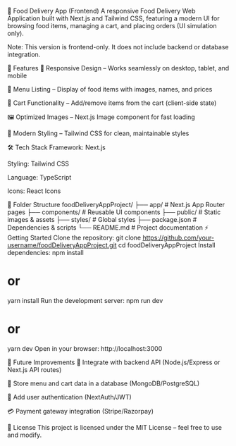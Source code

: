 🍔 Food Delivery App (Frontend)
A responsive Food Delivery Web Application built with Next.js and Tailwind CSS, featuring a modern UI for browsing food items, managing a cart, and placing orders (UI simulation only).

Note: This version is frontend-only. It does not include backend or database integration.

🚀 Features
📱 Responsive Design – Works seamlessly on desktop, tablet, and mobile

🍕 Menu Listing – Display of food items with images, names, and prices

🛒 Cart Functionality – Add/remove items from the cart (client-side state)

🖼️ Optimized Images – Next.js Image component for fast loading

🎨 Modern Styling – Tailwind CSS for clean, maintainable styles

🛠 Tech Stack
Framework: Next.js

Styling: Tailwind CSS

Language: TypeScript

Icons: React Icons

📂 Folder Structure
foodDeliveryAppProject/
├── app/               # Next.js App Router pages
├── components/        # Reusable UI components
├── public/            # Static images & assets
├── styles/            # Global styles
├── package.json       # Dependencies & scripts
└── README.md          # Project documentation
⚡ Getting Started
Clone the repository:
git clone https://github.com/your-username/foodDeliveryAppProject.git
cd foodDeliveryAppProject
Install dependencies:
npm install
# or
yarn install
Run the development server:
npm run dev
# or
yarn dev
Open in your browser:
http://localhost:3000

📌 Future Improvements
🔗 Integrate with backend API (Node.js/Express or Next.js API routes)

💾 Store menu and cart data in a database (MongoDB/PostgreSQL)

🔑 Add user authentication (NextAuth/JWT)

💳 Payment gateway integration (Stripe/Razorpay)

📄 License
This project is licensed under the MIT License – feel free to use and modify.
